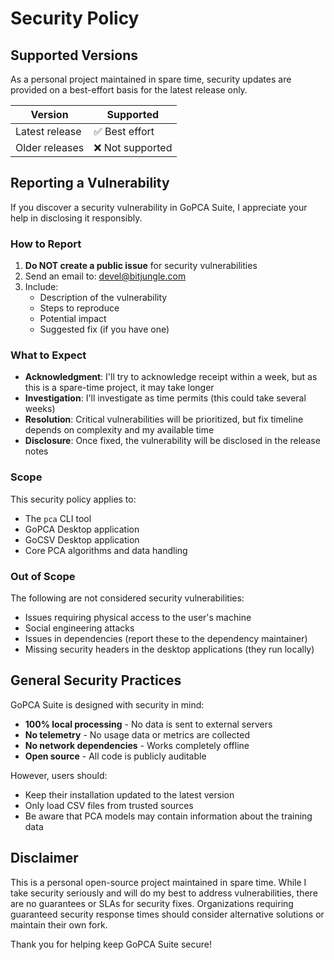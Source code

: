 # Security Policy

## Supported Versions

As a personal project maintained in spare time, security updates are provided on a best-effort basis for the latest release only.

| Version | Supported          |
| ------- | ------------------ |
| Latest release | ✅ Best effort |
| Older releases | ❌ Not supported |

## Reporting a Vulnerability

If you discover a security vulnerability in GoPCA Suite, I appreciate your help in disclosing it responsibly.

### How to Report

1. **Do NOT create a public issue** for security vulnerabilities
2. Send an email to: devel@bitjungle.com
3. Include:
   - Description of the vulnerability
   - Steps to reproduce
   - Potential impact
   - Suggested fix (if you have one)

### What to Expect

- **Acknowledgment**: I'll try to acknowledge receipt within a week, but as this is a spare-time project, it may take longer
- **Investigation**: I'll investigate as time permits (this could take several weeks)
- **Resolution**: Critical vulnerabilities will be prioritized, but fix timeline depends on complexity and my available time
- **Disclosure**: Once fixed, the vulnerability will be disclosed in the release notes

### Scope

This security policy applies to:
- The `pca` CLI tool
- GoPCA Desktop application
- GoCSV Desktop application
- Core PCA algorithms and data handling

### Out of Scope

The following are not considered security vulnerabilities:
- Issues requiring physical access to the user's machine
- Social engineering attacks
- Issues in dependencies (report these to the dependency maintainer)
- Missing security headers in the desktop applications (they run locally)

## General Security Practices

GoPCA Suite is designed with security in mind:
- **100% local processing** - No data is sent to external servers
- **No telemetry** - No usage data or metrics are collected
- **No network dependencies** - Works completely offline
- **Open source** - All code is publicly auditable

However, users should:
- Keep their installation updated to the latest version
- Only load CSV files from trusted sources
- Be aware that PCA models may contain information about the training data

## Disclaimer

This is a personal open-source project maintained in spare time. While I take security seriously and will do my best to address vulnerabilities, there are no guarantees or SLAs for security fixes. Organizations requiring guaranteed security response times should consider alternative solutions or maintain their own fork.

Thank you for helping keep GoPCA Suite secure!